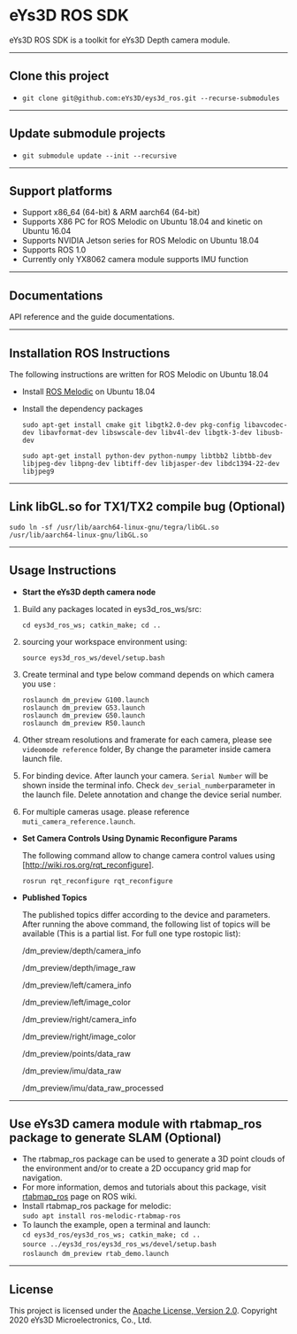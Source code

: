 # **eYs3D ROS SDK**

eYs3D ROS SDK is a toolkit for eYs3D Depth camera module.

----------
## Clone this project

* `git clone git@github.com:eYs3D/eys3d_ros.git --recurse-submodules`
----------
## Update submodule projects

* `git submodule update --init --recursive`
----------

## Support platforms

* Support x86_64 (64-bit) & ARM aarch64 (64-bit)
* Supports X86 PC for ROS Melodic on Ubuntu 18.04 and kinetic on Ubuntu 16.04
* Supports NVIDIA Jetson series for ROS Melodic on Ubuntu 18.04
* Supports ROS 1.0
* Currently only YX8062 camera module supports IMU function

----------

## Documentations

API reference and the guide documentations.

----------

## Installation ROS Instructions

The following instructions are written for ROS Melodic on Ubuntu 18.04  

- Install [ROS Melodic][1] on Ubuntu 18.04  
- Install the dependency packages    

    `sudo apt-get install cmake git libgtk2.0-dev pkg-config libavcodec-dev libavformat-dev libswscale-dev libv4l-dev libgtk-3-dev libusb-dev`  

    `sudo apt-get install python-dev python-numpy libtbb2 libtbb-dev libjpeg-dev libpng-dev libtiff-dev libjasper-dev libdc1394-22-dev libjpeg9` 

----------

## Link libGL.so for TX1/TX2 compile bug (Optional)

  `sudo ln -sf /usr/lib/aarch64-linux-gnu/tegra/libGL.so /usr/lib/aarch64-linux-gnu/libGL.so`
  
----------

## Usage Instructions

 - **Start the eYs3D depth camera node**
 1. Build any packages located in eys3d_ros_ws/src:
 
    `cd eys3d_ros_ws; catkin_make; cd ..`
 
 2. sourcing your workspace environment using:  

    `source eys3d_ros_ws/devel/setup.bash`

 3. Create terminal and type below command depends on which camera you use :  

    `roslaunch dm_preview G100.launch`  
    `roslaunch dm_preview G53.launch`  
    `roslaunch dm_preview G50.launch`  
    `roslaunch dm_preview R50.launch`  

 4. Other stream resolutions and framerate for each camera, please see `videomode reference` folder, By change the parameter inside camera launch file.  

 5. For binding device. After launch your camera. `Serial Number` will be shown inside the terminal info. Check `dev_serial_number`parameter in the launch file. Delete annotation and change the device serial number.

 6. For multiple cameras usage. please reference `muti_camera_reference.launch`.  

 - **Set Camera Controls Using Dynamic Reconfigure Params**
 
    The following command allow to change camera control values using [http://wiki.ros.org/rqt_reconfigure].  

    `rosrun rqt_reconfigure rqt_reconfigure`  

 - **Published Topics**  

    The published topics differ according to the device and parameters. After running the above command, the following list of topics will be available (This is a partial list. For full one type rostopic list):  

    /dm_preview/depth/camera_info  
    
    /dm_preview/depth/image_raw  
    
    /dm_preview/left/camera_info  
    
    /dm_preview/left/image_color  
    
    /dm_preview/right/camera_info  
    
    /dm_preview/right/image_color  
    
    /dm_preview/points/data_raw  
    
    /dm_preview/imu/data_raw  
    
    /dm_preview/imu/data_raw_processed  

----------
## Use eYs3D camera module with rtabmap_ros package to generate SLAM (Optional)
- The rtabmap_ros package can be used to generate a 3D point clouds of the environment and/or to create a 2D occupancy grid map for navigation.
- For more information, demos and tutorials about this package, visit [rtabmap_ros](http://wiki.ros.org/rtabmap_ros) page on ROS wiki.
- Install rtabmap_ros package for melodic:  
    `sudo apt install ros-melodic-rtabmap-ros`  
- To launch the example, open a terminal and launch:  
    `cd eys3d_ros/eys3d_ros_ws; catkin_make; cd ..`  
    `source ../eys3d_ros/eys3d_ros_ws/devel/setup.bash`  
    `roslaunch dm_preview rtab_demo.launch` 
----------

 ## License

This project is licensed under the [Apache License, Version 2.0](/LICENSE). Copyright 2020 eYs3D Microelectronics, Co., Ltd.


  [1]: http://wiki.ros.org/melodic/Installation/Ubuntu
